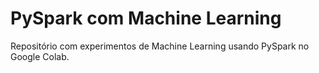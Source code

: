 # PySpark com Machine Learning
Repositório com experimentos de Machine Learning usando PySpark no Google Colab.
